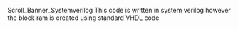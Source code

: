 Scroll_Banner_Systemverilog
This code is written in system verilog however the block ram is created using standard VHDL code 
